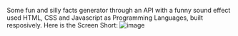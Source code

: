 Some fun and silly facts generator through an API with a funny sound effect used HTML, CSS and Javascript as Programming Languages, built resposively.
Here is the Screen Short:
![image](https://github.com/ChitraAtlani/silly-facts-generator/assets/99365478/1539773e-75b1-404d-8018-f0b07a222e7e)



